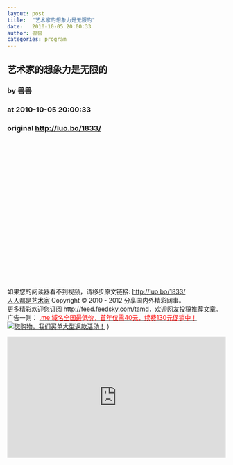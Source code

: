 ```yaml
---
layout: post
title:  "艺术家的想象力是无限的"
date:   2010-10-05 20:00:33
author: 兽兽
categories: program
---
```


## 艺术家的想象力是无限的
### by 兽兽
### at 2010-10-05 20:00:33
### original <http://luo.bo/1833/>

<p><img src="http://dulei.si/files/10d9b8a1e20e442cdef0fa55b810ec51.jpg" alt=""><br> <span></span><br> <img src="http://dulei.si/files/77f43ada41e7463206fbbb0fe3cfa5ee.jpg" alt=""></p><p><img src="http://dulei.si/files/edf71d93fba3bd1cda44d32607855728.jpg" alt=""></p><p><img src="http://dulei.si/files/e7e439aa53844745a117ae164e29d8d4.jpg" alt=""></p><p><img src="http://dulei.si/files/af66bc307b209683bed517357fc59b0c.jpg" alt=""></p><p><img src="http://dulei.si/files/fb4a0c6cd8f03570af35191474ae036a.jpg" alt=""></p><p><img src="http://dulei.si/files/dca6721ce6691e6ec7692b76c9fe35f2.jpg" alt=""></p><p><img src="http://dulei.si/files/c1227aacb2db23058ad4c77f2b9f52de.jpg" alt=""></p><p><img src="http://dulei.si/files/eee15f9e0a837b97cf8a20208b93fcfd.jpg" alt=""></p><p><img src="http://dulei.si/files/e2a8aabd1f31c67a969544d46785f0c6.jpg" alt=""></p><p><img src="http://dulei.si/files/80bf931f63e3972df525c35317f098de.jpg" alt=""></p><p><img src="http://dulei.si/files/d96fc44c3926ad44423e5897f73de94c.jpg" alt=""></p><p><img src="http://dulei.si/files/69b119c3e9aab676c2cbf6ac77616636.jpg" alt=""></p><p><img src="http://dulei.si/files/f22344a8da5ccab1d4d40d8f2c6763fc.jpg" alt=""></p><p><img src="http://dulei.si/files/f8db63d4730c67d0d8cec817bbc60d7c.jpg" alt=""></p><p><img src="http://dulei.si/files/753dee2a0a34540b7d7b349b6bc0ea4f.jpg" alt=""></p><p><img src="http://dulei.si/files/71c8dcb3c278809797291f4287219db8.jpg" alt=""></p><p><img src="http://dulei.si/files/9aafe465d2e063c68039489adc0eea30.jpg" alt=""></p><p><img src="http://dulei.si/files/cc25471a12abec142a5c0e1721ff16ea.jpg" alt=""></p><p><img src="http://dulei.si/files/d495234497136c70bb71499805ede7d6.jpg" alt=""></p><p><img src="http://dulei.si/files/e809011793ee65103f4635d6042600b4.jpg" alt=""></p><p><img src="http://dulei.si/files/3c4f793d20f65228d579449237e4b10b.jpg" alt=""></p><p><img src="http://dulei.si/files/61cb5f4838ab08da0b41c145b206c0f1.jpg" alt=""></p><p><img src="http://dulei.si/files/a55a71a76007dd90b22245cac8310e34.jpg" alt=""></p><p>如果您的阅读器看不到视频，请移步原文链接: <a href="http://luo.bo/1833/">http://luo.bo/1833/</a> <br> <a href="http://luo.bo/">人人都是艺术家</a> Copyright ©   2010 - 2012 分享国内外精彩网事。<br> 更多精彩欢迎您订阅 <a href="http://feed.feedsky.com/tamd">http://feed.feedsky.com/tamd</a>，欢迎网友<a href="http://luo.bo/delivery/">投稿</a>推荐文章。<br> 广告一则： <a href="http://zi.mu/domain"><font color="red">.me 域名全国最低价，首年仅需40元，续费130元促销中！</font></a><br> <a href="http://8.nf/1ww" title="您购物，我们买单大型返款活动！"><img src="http://dulei.si/files/d31ce66350773894f74b3b7a68258321.gif" alt="您购物，我们买单大型返款活动！" title="您购物，我们买单大型返款活动！" border="0"></a> ) <p><iframe src="http://feedads.g.doubleclick.net/~ah/f/7sv1ooo89v8jfelhdjk8plpa64/300/250?ca=1&amp;fh=280#http%3A%2F%2Fluo.bo%2F1833%2F" width="100%" height="280" frameborder="0" scrolling="no" marginwidth="0" marginheight="0"></iframe></p></p>